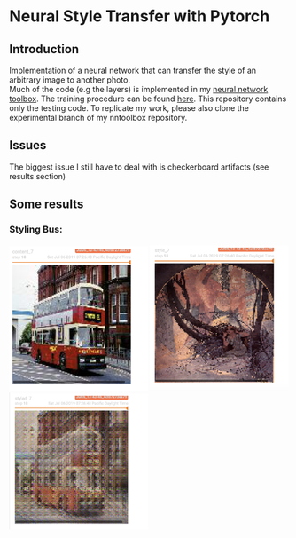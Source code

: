 # Neural Style Transfer with Pytorch
## Introduction
Implementation of a neural network that can transfer the style of an arbitrary image to another photo.
<br />
Much of the code (e.g the layers) is implemented in my [neural network toolbox](https://github.com/nhatsmrt/nn-toolbox/blob/experimental/). The training procedure can be found [here](https://github.com/nhatsmrt/nn-toolbox/blob/experimental/nntoolbox/vision/learner/style.py). This repository contains only the testing code. To replicate my work, please also clone the experimental branch of my nntoolbox repository.
## Issues
The biggest issue I still have to deal with is checkerboard artifacts (see results section)
## Some results
### Styling Bus:
<img src="demo/content.png" alt="content" width="250" />
<img src="demo/style.png" alt="style" width="250" />
<img src="demo/styled.png" alt="styled" width="250" />
<!-- ![Styled](demo/styled.png) -->
